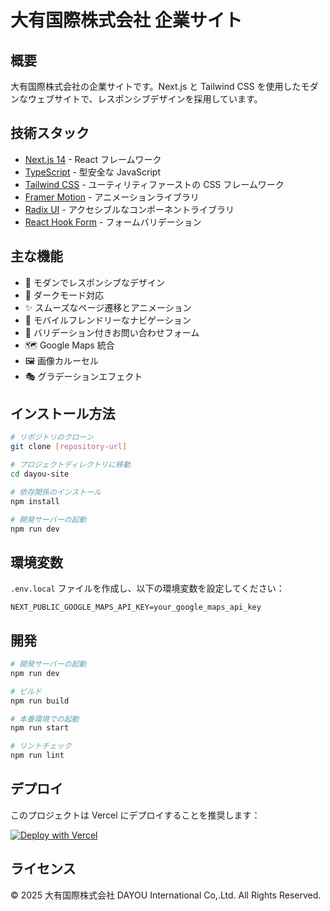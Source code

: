 # 大有国際株式会社 企業サイト

## 概要
大有国際株式会社の企業サイトです。Next.js と Tailwind CSS を使用したモダンなウェブサイトで、レスポンシブデザインを採用しています。

## 技術スタック
- [Next.js 14](https://nextjs.org/) - React フレームワーク
- [TypeScript](https://www.typescriptlang.org/) - 型安全な JavaScript
- [Tailwind CSS](https://tailwindcss.com/) - ユーティリティファーストの CSS フレームワーク
- [Framer Motion](https://www.framer.com/motion/) - アニメーションライブラリ
- [Radix UI](https://www.radix-ui.com/) - アクセシブルなコンポーネントライブラリ
- [React Hook Form](https://react-hook-form.com/) - フォームバリデーション

## 主な機能
- 🎨 モダンでレスポンシブなデザイン
- 🌙 ダークモード対応
- ✨ スムーズなページ遷移とアニメーション
- 📱 モバイルフレンドリーなナビゲーション
- 📝 バリデーション付きお問い合わせフォーム
- 🗺️ Google Maps 統合
- 🖼️ 画像カルーセル
- 🎭 グラデーションエフェクト

## インストール方法

```bash
# リポジトリのクローン
git clone [repository-url]

# プロジェクトディレクトリに移動
cd dayou-site

# 依存関係のインストール
npm install

# 開発サーバーの起動
npm run dev
```

## 環境変数
`.env.local` ファイルを作成し、以下の環境変数を設定してください：

```env
NEXT_PUBLIC_GOOGLE_MAPS_API_KEY=your_google_maps_api_key
```

## 開発
```bash
# 開発サーバーの起動
npm run dev

# ビルド
npm run build

# 本番環境での起動
npm run start

# リントチェック
npm run lint
```

## デプロイ
このプロジェクトは Vercel にデプロイすることを推奨します：

[![Deploy with Vercel](https://vercel.com/button)](https://vercel.com/new/clone?repository-url=https://github.com/yourusername/dayou-site)

## ライセンス
© 2025 大有国際株式会社 DAYOU International Co,.Ltd. All Rights Reserved.
